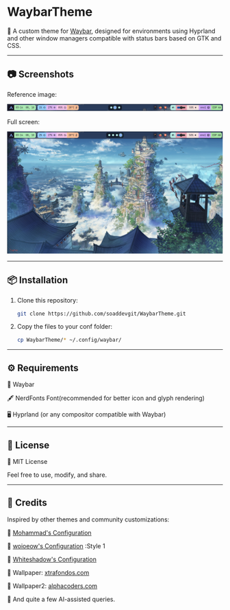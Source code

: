 # WaybarTheme

🎨 A custom theme for [Waybar](https://github.com/Alexays/Waybar), designed for environments using Hyprland and other window managers compatible with status bars based on GTK and CSS.

---

## 📷 Screenshots

Reference image:

![Preview](./preview.png)

Full screen:

![Preview](./preview2.png)

---

## 📦 Installation

1. Clone this repository:
   ```bash
   git clone https://github.com/soaddevgit/WaybarTheme.git

2. Copy the files to your conf folder:
   ```bash
   cp WaybarTheme/* ~/.config/waybar/

---

## ⚙️ Requirements

🧭 Waybar

🖋️ NerdFonts Font(recommended for better icon and glyph rendering)

🖥️ Hyprland (or any compositor compatible with Waybar)
    
    
---

## 📄 License

📝 MIT License

Feel free to use, modify, and share.

---

## 🤝 Credits

Inspired by other themes and community customizations:

🔗 [Mohammad's Configuration](https://github.com/mhdzli/dotfiles/tree/home/.config/waybar)

🔗 [woioeow's Configuration](https://github.com/woioeow/hyprland-dotfiles.git) :Style 1

🔗 [Whiteshadow's Configuration](https://github.com/elifouts/Dotfiles)

🔗 Wallpaper: [xtrafondos.com](https://www.xtrafondos.com/wallpaper/3840x2517/12224-paisaje-anime-arte-digital.html)

🔗 Wallpaper2: [alphacoders.com](https://wall.alphacoders.com/big.php?i=896653)

🤖 And quite a few AI-assisted queries.
